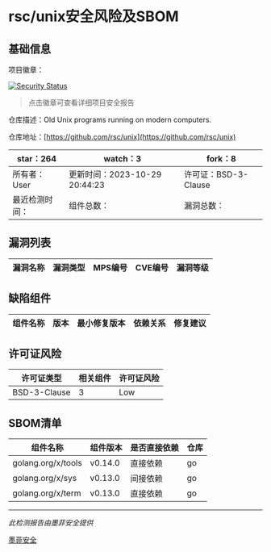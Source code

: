 # rsc/unix安全风险及SBOM

## 基础信息

项目徽章：

[![Security Status](https://www.murphysec.com/platform3/v31/badge/1719419077835489280.svg)](https://www.murphysec.com/console/report/1719419077583831040/1719419077835489280)

> 点击徽章可查看详细项目安全报告

仓库描述：Old Unix programs running on modern computers.

仓库地址：[https://github.com/rsc/unix](https://github.com/rsc/unix)

| star：264 | watch：3 | fork：8 |
| ----------- | -------------- | ------------ |
| 所有者：User | 更新时间：2023-10-29 20:44:23 | 许可证：BSD-3-Clause |
| 最近检测时间： | 组件总数： | 漏洞总数： |




## 漏洞列表

| 漏洞名称 | 漏洞类型 | MPS编号 | CVE编号 | 漏洞等级 |
| ------- | ------ | ------- | ------ | ----- |





## 缺陷组件

| 组件名称 | 版本 | 最小修复版本 | 依赖关系 | 修复建议 |
| -------- | ---- | ------------ | -------- | -------- |





## 许可证风险

| 许可证类型 | 相关组件 | 许可证风险 |
| ---------- | -------- | ---------- |
|BSD-3-Clause|3|Low|




## SBOM清单

| 组件名称 | 组件版本 | 是否直接依赖 | 仓库 |
| -------- | -------- | ------------ | ---- |
|golang.org/x/tools|v0.14.0|直接依赖|go|
|golang.org/x/sys|v0.13.0|间接依赖|go|
|golang.org/x/term|v0.13.0|直接依赖|go|


------

*此检测报告由墨菲安全提供*

[墨菲安全](www.murphysec.com)